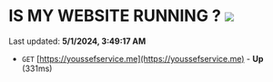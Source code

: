 # IS MY WEBSITE RUNNING ? [![](https://img.shields.io/static/v1?label=Sponsor&message=%E2%9D%A4&logo=GitHub&color=%23fe8e86)](https://github.com/sponsors/<username>)

Last updated: **5/1/2024, 3:49:17 AM**

- `GET` [https://youssefservice.me](https://youssefservice.me) - **Up** (331ms)
